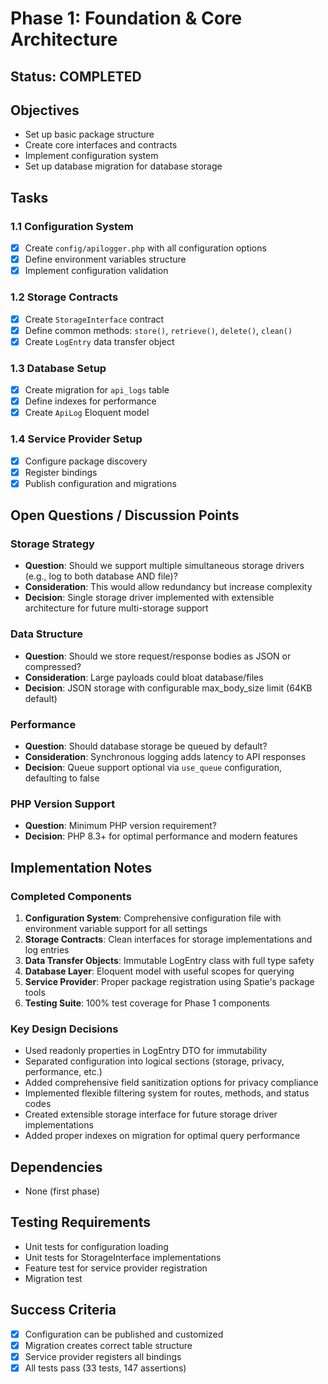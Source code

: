 # Phase 1: Foundation & Core Architecture

## Status: COMPLETED

## Objectives
- Set up basic package structure
- Create core interfaces and contracts
- Implement configuration system
- Set up database migration for database storage

## Tasks

### 1.1 Configuration System
- [x] Create `config/apilogger.php` with all configuration options
- [x] Define environment variables structure
- [x] Implement configuration validation

### 1.2 Storage Contracts
- [x] Create `StorageInterface` contract
- [x] Define common methods: `store()`, `retrieve()`, `delete()`, `clean()`
- [x] Create `LogEntry` data transfer object

### 1.3 Database Setup
- [x] Create migration for `api_logs` table
- [x] Define indexes for performance
- [x] Create `ApiLog` Eloquent model

### 1.4 Service Provider Setup
- [x] Configure package discovery
- [x] Register bindings
- [x] Publish configuration and migrations

## Open Questions / Discussion Points

### Storage Strategy
- **Question**: Should we support multiple simultaneous storage drivers (e.g., log to both database AND file)?
- **Consideration**: This would allow redundancy but increase complexity
- **Decision**: Single storage driver implemented with extensible architecture for future multi-storage support

### Data Structure
- **Question**: Should we store request/response bodies as JSON or compressed?
- **Consideration**: Large payloads could bloat database/files
- **Decision**: JSON storage with configurable max_body_size limit (64KB default)

### Performance
- **Question**: Should database storage be queued by default?
- **Consideration**: Synchronous logging adds latency to API responses
- **Decision**: Queue support optional via `use_queue` configuration, defaulting to false

### PHP Version Support
- **Question**: Minimum PHP version requirement?
- **Decision**: PHP 8.3+ for optimal performance and modern features

## Implementation Notes

### Completed Components

1. **Configuration System**: Comprehensive configuration file with environment variable support for all settings
2. **Storage Contracts**: Clean interfaces for storage implementations and log entries
3. **Data Transfer Objects**: Immutable LogEntry class with full type safety
4. **Database Layer**: Eloquent model with useful scopes for querying
5. **Service Provider**: Proper package registration using Spatie's package tools
6. **Testing Suite**: 100% test coverage for Phase 1 components

### Key Design Decisions

- Used readonly properties in LogEntry DTO for immutability
- Separated configuration into logical sections (storage, privacy, performance, etc.)
- Added comprehensive field sanitization options for privacy compliance
- Implemented flexible filtering system for routes, methods, and status codes
- Created extensible storage interface for future storage driver implementations
- Added proper indexes on migration for optimal query performance

## Dependencies
- None (first phase)

## Testing Requirements
- Unit tests for configuration loading
- Unit tests for StorageInterface implementations
- Feature test for service provider registration
- Migration test

## Success Criteria
- [x] Configuration can be published and customized
- [x] Migration creates correct table structure
- [x] Service provider registers all bindings
- [x] All tests pass (33 tests, 147 assertions)